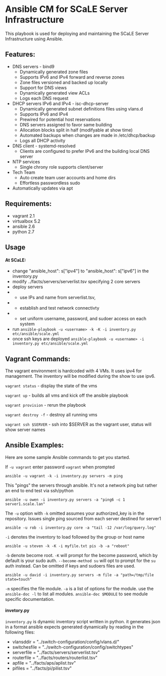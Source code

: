 # Ansible CM for SCaLE Server Infrastructure

This playbook is used for deploying and maintaining the SCaLE Server Infrastructure using Ansible. 

## Features:
  * DNS servers - bind9
    * Dynamically generated zone files
    * Supports IPv6 and IPv4 forward and reverse zones
    * Zone files versioned and backed up locally
    * Support for DNS views
    * Dynamically generated view ACLs
    * Logs each DNS request
  * DHCP servers IPv6 and IPv4 - isc-dhcp-server
    * Dynamically generated subnet definitions files using vlans.d
    * Supports IPv6 and IPv4
    * Prewired for potential host reservations
    * DNS servers assigned to favor same building
    * Allocation blocks split in half (modifyable at show time)
    * Automated backups when changes are made in /etc/dhcp/backup
    * Logs all DHCP activity
  * DNS client - systemd-resolved
    * Clients are configured to prefer IPv6 and the building local DNS server
  * NTP services
    * Single chrony role supports client/server
  * Tech Team
    * Auto create team user accounts and home dirs
    * Effortless passwordless sudo
  * Automatically updates via apt

## Requirements:
  * vagrant 2.1
  * virtualbox 5.2
  * ansible 2.6
  * python 2.7

## Usage

#### At SCaLE:

* change "ansible_host": s["ipv4"] to "ansible_host": s["ipv6"] in the inventory.py
* modify ../facts/servers/serverlist.tsv specifying 2 core servers
* deploy servers
* * use IPs and name from serverlist.tsv, 
* * establish and test network connectivty
* * set uniform username, password, and sudoer access on each system
* run `ansible-playbook -u <username> -k -K -i inventory.py etc/ansible/scale.yml`
* once ssh keys are deployed `ansible-playbook -u <username> -i inventory.py etc/ansible/scale.yml`

## Vagrant Commands:

The vagrant environment is hardcoded with 4 VMs. It uses ipv4 for management. The inventory will be modified during the show to use ipv6.

`vagrant status` - display the state of the vms

`vagrant up` - builds all vms and kick off the ansible playbook

`vagrant provision` - rerun the playbook

`vagrant destroy -f` - destroy all running vms

`vagrant ssh $SERVER` - ssh into $SERVER as the vagrant user, status will show server names

## Ansible Examples:

Here are some sample Ansible commands to get you started.

If `-u vagrant` enter password `vagrant` when prompted

`ansible -u vagrant -k -i inventory.py servers -m ping`

This "pings" the servers through ansible. It's not a network ping but rather an end to end test via ssh/python

`ansible -u owen -i inventory.py servers -a "ping6 -c 1 server1.scale.lan"`

The `-u` option with `-k` omitted assumes your authorized_key is in the repository. Issues single ping sourced from each server destined for server1

`ansible -u rob -i inventory.py core -a "tail -12 /var/log/query.log"`

`-i` denotes the inventory to load followed by the group or host name

`ansible -u steven -k -K -i myfile.txt pis -b -a "reboot"`

`-b` denote become root. `-K` will prompt for the become password, which by default is your sudo auth. `--become-method su` will opt to prompt for the `su` auth instead. Can be omitted if keys and sudoers files are used.

`ansible -u david -i inventory.py servers -m file -a "path=/tmp/file state=touch"`

`-m` specifies the file module. `-a` is a list of options for the module. use the `ansible-doc -l` to list all modules. `ansible-doc $MODULE` to see module specific documentation.

#### invetory.py

`inventory.py` is dynamic inventory script written in python. it generates json in a format ansible
expects generated dynamically by reading in the following files:

* vlansddir = "../switch-configuration/config/vlans.d/"
* switchesfile = "../switch-configuration/config/switchtypes"
* serverfile = "../facts/servers/serverlist.tsv"
* routerfile = "../facts/routers/routerlist.tsv"
* apfile = "../facts/aps/aplist.tsv"
* pifiles = "../facts/pi/pilist.tsv"
